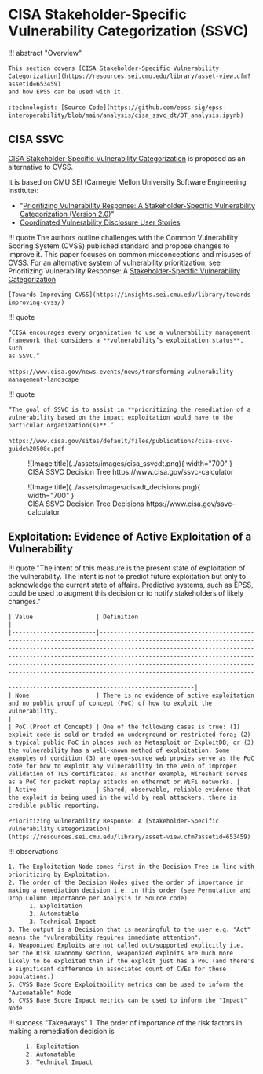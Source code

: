 # CISA Stakeholder-Specific Vulnerability Categorization (SSVC)

!!! abstract "Overview"

    This section covers [CISA Stakeholder-Specific Vulnerability Categorization](https://resources.sei.cmu.edu/library/asset-view.cfm?assetid=653459)
    and how EPSS can be used with it.

    :technologist: [Source Code](https://github.com/epss-sig/epss-interoperability/blob/main/analysis/cisa_ssvc_dt/DT_analysis.ipynb) 
  

## CISA SSVC

[CISA Stakeholder-Specific Vulnerability Categorization](https://resources.sei.cmu.edu/library/asset-view.cfm?assetid=653459) is proposed as an alternative to CVSS.

It is based on CMU SEI (Carnegie Mellon University Software
Engineering Institute):

-   "<a
    href="https://resources.sei.cmu.edu/library/asset-view.cfm?assetid=653459"
    rel="nofollow">Prioritizing Vulnerability Response: A
    Stakeholder-Specific Vulnerability Categorization (Version 2.0)</a>"
-   <a
    href="https://resources.sei.cmu.edu/library/asset-view.cfm?assetid=886543"
    rel="nofollow">Coordinated Vulnerability Disclosure User Stories</a>


!!! quote
    The authors outline challenges with the Common Vulnerability Scoring System (CVSS) published standard and propose changes to improve it. This paper focuses on common misconceptions and misuses of CVSS. For an alternative system of vulnerability prioritization, see Prioritizing Vulnerability Response: A [Stakeholder-Specific Vulnerability Categorization](https://resources.sei.cmu.edu/library/asset-view.cfm?assetid=653459)

    [Towards Improving CVSS](https://insights.sei.cmu.edu/library/towards-improving-cvss/)

!!! quote

    “CISA encourages every organization to use a vulnerability management
    framework that considers a **vulnerability’s exploitation status**, such
    as SSVC.”

    https://www.cisa.gov/news-events/news/transforming-vulnerability-management-landscape
  
!!! quote

    “The goal of SSVC is to assist in **prioritizing the remediation of a
    vulnerability based on the impact exploitation would have to the
    particular organization(s)**.”

    https://www.cisa.gov/sites/default/files/publications/cisa-ssvc-guide%20508c.pdf


  
<figure markdown>
![Image title](../assets/images/cisa_ssvcdt.png){ width="700" }
<figcaption>CISA SSVC Decision Tree https://www.cisa.gov/ssvc-calculator</figcaption> 
</figure>
  
<figure markdown>
![Image title](../assets/images/cisadt_decisions.png){ width="700" }
<figcaption>CISA SSVC Decision Tree Decisions https://www.cisa.gov/ssvc-calculator</figcaption> 
</figure>


## Exploitation: Evidence of Active Exploitation of a Vulnerability

!!! quote
    "The intent of this measure is the present state of exploitation of the
    vulnerability. The intent is not to predict future exploitation but only
    to acknowledge the current state of affairs. Predictive systems, such as
    EPSS, could be used to augment this decision or to notify stakeholders
    of likely changes."


    | Value                  | Definition                                                                                                                                                                                                                                                                                                                                                                                                                                                                                                                          |
    |------------------------|-------------------------------------------------------------------------------------------------------------------------------------------------------------------------------------------------------------------------------------------------------------------------------------------------------------------------------------------------------------------------------------------------------------------------------------------------------------------------------------------------------------------------------------|
    | None                   | There is no evidence of active exploitation and no public proof of concept (PoC) of how to exploit the vulnerability.                                                                                                                                                                                                                                                                                                                                                                                                               |
    | PoC (Proof of Concept) | One of the following cases is true: (1) exploit code is sold or traded on underground or restricted fora; (2) a typical public PoC in places such as Metasploit or ExploitDB; or (3) the vulnerability has a well-known method of exploitation. Some examples of condition (3) are open-source web proxies serve as the PoC code for how to exploit any vulnerability in the vein of improper validation of TLS certificates. As another example, Wireshark serves as a PoC for packet replay attacks on ethernet or WiFi networks. |
    | Active                 | Shared, observable, reliable evidence that the exploit is being used in the wild by real attackers; there is credible public reporting.                                             

    Prioritizing Vulnerability Response: A [Stakeholder-Specific Vulnerability Categorization](https://resources.sei.cmu.edu/library/asset-view.cfm?assetid=653459)
                                                                                                                                                                                                                                        

!!! observations
    
    1. The Exploitation Node comes first in the Decision Tree in line with prioritizing by Exploitation.
    2. The order of the Decision Nodes gives the order of importance in making a remediation decision i.e. in this order (see Permutation and Drop Column Importance per Analysis in Source code)
          1. Exploitation
          2. Automatable
          3. Technical Impact
    3. The output is a Decision that is meaningful to the user e.g. "Act" means the "vulnerability requires immediate attention".
    4. Weaponized Exploits are not called out/supported explicitly i.e. per the Risk Taxonomy section, weaponized exploits are much more likely to be exploited than if the exploit just has a PoC (and there's a significant difference in associated count of CVEs for these populations.)
    5. CVSS Base Score Exploitability metrics can be used to inform the "Automatable" Node
    6. CVSS Base Score Impact metrics can be used to inform the "Impact" Node

!!! success "Takeaways"
    1. The order of importance of the risk factors in making a remediation decision is

         1. Exploitation
         2. Automatable
         3. Technical Impact


